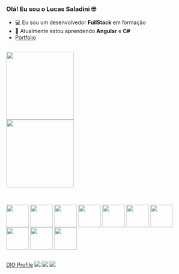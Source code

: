### Olá! Eu sou o Lucas Saladini 🤓

- 💻 Eu sou um desenvolvedor <b>FullStack</b> em formação 
- 📖 Atualmente estou aprendendo <b>Angular</b> e <b>C#</b>
- <a href="https://lucassaladini.github.io/portfolio/" target="_blank">Portfolio</a>

##
<div style='display: flex; flex-direction: column'>
   <img height='180em' src='https://github-readme-stats.vercel.app/api?username=lucassaladini&show_icons=true&theme=chartreuse-dark&include_all_commits=true&count_private=true' />
    <img height='180em' src='https://github-readme-stats.vercel.app/api/top-langs/?username=lucassaladini&layout=compact&langs_count=16&theme=chartreuse-dark' />
</div>
  
 ##
 
 <div style='display: inline_block'><br>
  <img align='center' src="https://cdn.jsdelivr.net/gh/devicons/devicon/icons/html5/html5-plain-wordmark.svg" width='60'/>
  <img align='center' src="https://cdn.jsdelivr.net/gh/devicons/devicon/icons/css3/css3-plain-wordmark.svg" width='60'/>
  <img align='center' src="https://cdn.jsdelivr.net/gh/devicons/devicon/icons/javascript/javascript-plain.svg" width='60'/>
  <img align='center' src="https://cdn.jsdelivr.net/gh/devicons/devicon/icons/react/react-original-wordmark.svg" width='60'/>
  <img align='center' src="https://cdn.jsdelivr.net/gh/devicons/devicon@latest/icons/bootstrap/bootstrap-original.svg" width='60'/>
  <img align='center' src="https://cdn.jsdelivr.net/gh/devicons/devicon/icons/nodejs/nodejs-plain-wordmark.svg" width='60'/>
  <img align='center' src="https://cdn.jsdelivr.net/gh/devicons/devicon/icons/mysql/mysql-plain-wordmark.svg" width='60'/>
  <img align='center' src="https://cdn.jsdelivr.net/gh/devicons/devicon/icons/mongodb/mongodb-plain-wordmark.svg" width='60'/>
  <img align='center' src="https://cdn.jsdelivr.net/gh/devicons/devicon@latest/icons/php/php-original.svg" width='60'/>
  <img align='center' src="https://cdn.jsdelivr.net/gh/devicons/devicon/icons/csharp/csharp-original.svg" width='60' />
 </div>
 
 ##
 
 <div>
  <a href="https://www.dio.me/users/lucassaladini" target="_blank">DIO Profile</a>
  <a href='https://lucassaladini.medium.com/' target='_black'><img src='https://img.shields.io/badge/Medium-12100E?style=for-the-badge&logo=medium&logoColor=white' /></a>
  <a href='https://www.linkedin.com/in/lucas-saladini/' target='_black'><img src='https://img.shields.io/badge/LinkedIn-0077B5?style=for-the-badge&logo=linkedin&logoColor=white' /></a>
  <a href='mailto:lucassaladini@gmail.com'><img src='https://img.shields.io/badge/-Gmail-%233333?style=for-the-badge&logo=gmail&logoColor=white'></a>
 </div>
